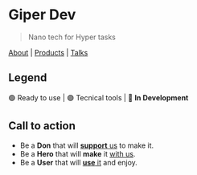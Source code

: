 # Giper Dev

> Nano tech for Hyper tasks

[About](http://giper.dev/) | [Products](https://web.giper.dev/) | [Talks](https://t.me/giper_dev)

## Legend

🟢 Ready to use | 🟣 Tecnical tools | 🔴 **In Development**

## Call to action

- Be a **Don** that will [**support** us](http://boosty.to/hyoo) to make it.
- Be a **Hero** that will **make** it [with us](https://t.me/giper_dev).
- Be a **User** that will [**use** it](https://web.giper.dev) and enjoy.
